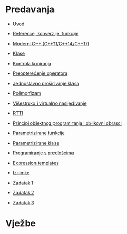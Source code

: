 # Predavanja

* [Uvod](https://htmlpreview.github.io/?https://github.com/aeoden96/notes/blob/main/cpp_predavanja/predavanja/Objektno%20programiranje%20(C%2B%2B).%20Uvod.html)
* [Reference, konverzije, funkcije](https://htmlpreview.github.io/?https://github.com/aeoden96/notes/blob/main/cpp_predavanja/predavanja/Reference%2C%20konverzije%2C%20funkcije.html)

* [Moderni C++ (C++11/C++14/C++17)](https://htmlpreview.github.io/?https://github.com/aeoden96/notes/blob/main/cpp_predavanja/predavanja/Novi%20(_%3D%202011)%20elementi%20jezika%20i%20standardne%20biblioteke.html)

* [Klase](https://htmlpreview.github.io/?https://github.com/aeoden96/notes/blob/main/cpp_predavanja/predavanja/Klase.html)

* [Kontrola kopiranja](https://htmlpreview.github.io/?https://github.com/aeoden96/notes/blob/main/cpp_predavanja/predavanja/Kontrola%20kopiranja.html)

* [Preopterećenje operatora](https://htmlpreview.github.io/?https://github.com/aeoden96/notes/blob/main/cpp_predavanja/predavanja/Preoptere%C4%87enje%20operatora.html)

* [Jednostavno proširivanje klasa](https://htmlpreview.github.io/?https://github.com/aeoden96/notes/blob/main/cpp_predavanja/predavanja/Jednostavno%20pro%C5%A1irivanje%20klase.html)

* [Polimorfizam](https://htmlpreview.github.io/?https://github.com/aeoden96/notes/blob/main/cpp_predavanja/predavanja/Polimorfizam.html)

* [Višestruko i virtualno nasljeđivanje](https://htmlpreview.github.io/?https://github.com/aeoden96/notes/blob/main/cpp_predavanja/predavanja/Vi%C5%A1estruko%20i%20virtualno%20naslje%C4%91ivanje.html)

* [RTTI](https://htmlpreview.github.io/?https://github.com/aeoden96/notes/blob/main/cpp_predavanja/predavanja/RTTI.html)

* [Principi objektnog programiranja i oblikovni obrasci](https://htmlpreview.github.io/?https://github.com/aeoden96/notes/blob/main/cpp_predavanja/predavanja/Principi%20objektnog%20programiranja%20i%20oblikovni%20obrasci.html)

* [Parametrizirane funkcije](https://htmlpreview.github.io/?https://github.com/aeoden96/notes/blob/main/cpp_predavanja/predavanja/Predlo%C5%BEak%20funkcije.html)

* [Parametrizirane klase](https://htmlpreview.github.io/?https://github.com/aeoden96/notes/blob/main/cpp_predavanja/predavanja/Predlo%C5%BEak%20klase.html)

* [Programiranje s predlošcima](https://htmlpreview.github.io/?https://github.com/aeoden96/notes/blob/main/cpp_predavanja/predavanja/Programiranje%20s%20predlo%C5%A1cima.html)

* [Expression templates](https://htmlpreview.github.io/?https://github.com/aeoden96/notes/blob/main/cpp_predavanja/predavanja/Expression%20templates.html)

* [Iznimke](https://htmlpreview.github.io/?https://github.com/aeoden96/notes/blob/main/cpp_predavanja/predavanja/Tretman%20gre%C5%A1aka.html)

* [Zadatak 1](https://htmlpreview.github.io/?https://github.com/aeoden96/notes/blob/main/cpp_predavanja/predavanja/z1%20Naslje%C4%91ivanje.html)

* [Zadatak 2](https://htmlpreview.github.io/?https://github.com/aeoden96/notes/blob/main/cpp_predavanja/predavanja/z1%20Preotere%C4%87enje%20operatora.html)

* [Zadatak 3](https://htmlpreview.github.io/?https://github.com/aeoden96/notes/blob/main/cpp_predavanja/predavanja/z2%20Preotere%C4%87enje%20operatora.html)
 
 
 # Vježbe

